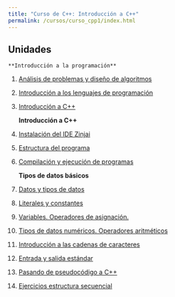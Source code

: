 ```yaml
---
title: "Curso de C++: Introducción a C++"
permalink: /cursos/curso_cpp1/index.html
---
```


<!--

El servidor HTTP Apache es un servidor web HTTP de código abierto, para plataformas Unix (BSD, GNU/Linux, etc.), Microsoft Windows, Macintosh y otras, que implementa el protocolo HTTP/1.12​ y la noción de sitio virtual.

Los siguientes contenidos forman parte de un curso que he impartido para [OpenWebinars](https://openwebinars.net/cursos/servidor-apache/) en febrero de 2018.

Puedes obtener todo el contenido del curso en el repositorio [GitHub](https://github.com/josedom24/curso_apache24).
-->

## Unidades

    **Introducción a la programación**

1. [Análisis de problemas y diseño de algoritmos](curso/u01)
2. [Introducción a los lenguajes de programación](curso/u02)
3. [Introducción a C++](curso/u03)

    **Introducción a C++**

4. [Instalación del IDE Zinjai](curso/u04)
5. [Estructura del programa](curso/u05)
6. [Compilación y ejecución de programas](curso/u06)

    **Tipos de datos básicos**

7. [Datos y tipos de datos](curso/u07)
8. [Literales y constantes](curso/u08)
9. [Variables. Operadores de asignación.](curso/u09)
10. [Tipos de datos numéricos. Operadores aritméticos](curso/u10)
11. [Introducción a las cadenas de caracteres](curso/u11)
12. [Entrada y salida estándar](curso/u12)
13. [Pasando de pseudocódigo a C++](curso/u13)
14. [Ejercicios estructura secuencial](curso/u14)
